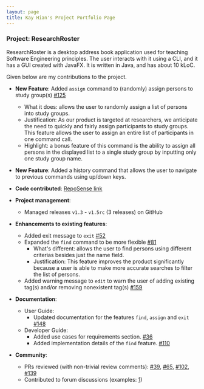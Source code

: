 ```yaml
---
layout: page
title: Kay Hian's Project Portfolio Page
---
```


### Project: ResearchRoster

ResearchRoster is a desktop address book application used for teaching Software Engineering principles. The user interacts with it using a CLI, and it has a GUI created with JavaFX. It is written in Java, and has about 10 kLoC.

Given below are my contributions to the project.

* **New Feature**: Added `assign` command to (randomly) assign persons to study group(s) [\#125]()
  * What it does: allows the user to randomly assign a list of persons into study groups.
  * Justification: As our product is targeted at researchers, we anticipate the need to quickly and fairly assign participants to study groups. This feature allows the user to assign an entire list of participants in one command call.
  * Highlight: a bonus feature of this command is the ability to assign all persons in the displayed list to a single study group by inputting only one study group name.

* **New Feature**: Added a history command that allows the user to navigate to previous commands using up/down keys.

* **Code contributed**: [RepoSense link](https://nus-cs2103-ay2425s1.github.io/tp-dashboard/?search=f08-2)

* **Project management**:
  * Managed releases `v1.3` - `v1.5rc` (3 releases) on GitHub

* **Enhancements to existing features**:
  * Added exit message to `exit` [\#52]()
  * Expanded the `find` command to be more flexible [\#81]()
    * What's different: allows the user to find persons using different criterias besides just the name field.
    * Justification: This feature improves the product significantly because a user is able to make more accurate searches to filter the list of persons.
  * Added warning message to `edit` to warn the user of adding existing tag(s) and/or removing nonexistent tag(s) [\#159]()

* **Documentation**:
  * User Guide:
    * Updated documentation for the features `find`, `assign` and `exit`  [\#148]()
  * Developer Guide:
    * Added use cases for requirements section. [\#36]()
    * Added implementation details of the `find` feature. [\#110]()

* **Community**:
  * PRs reviewed (with non-trivial review comments): [\#39](), [\#65](), [\#102](), [\#139]()
  * Contributed to forum discussions (examples: [1](https://github.com/nus-cs2103-AY2425S1/forum/issues/216))
